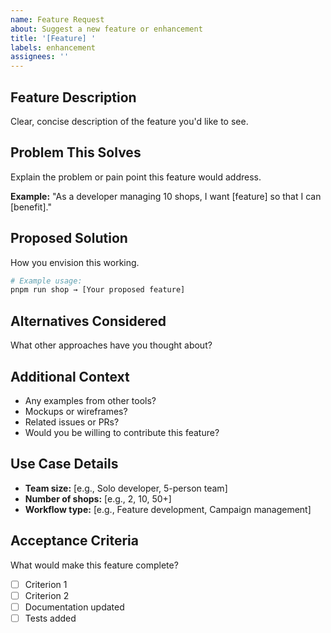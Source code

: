 ```yaml
---
name: Feature Request
about: Suggest a new feature or enhancement
title: '[Feature] '
labels: enhancement
assignees: ''
---
```


## Feature Description

Clear, concise description of the feature you'd like to see.

## Problem This Solves

Explain the problem or pain point this feature would address.

**Example:**
"As a developer managing 10 shops, I want [feature] so that I can [benefit]."

## Proposed Solution

How you envision this working.

```bash
# Example usage:
pnpm run shop → [Your proposed feature]
```

## Alternatives Considered

What other approaches have you thought about?

## Additional Context

- Any examples from other tools?
- Mockups or wireframes?
- Related issues or PRs?
- Would you be willing to contribute this feature?

## Use Case Details

- **Team size:** [e.g., Solo developer, 5-person team]
- **Number of shops:** [e.g., 2, 10, 50+]
- **Workflow type:** [e.g., Feature development, Campaign management]

## Acceptance Criteria

What would make this feature complete?

- [ ] Criterion 1
- [ ] Criterion 2
- [ ] Documentation updated
- [ ] Tests added
